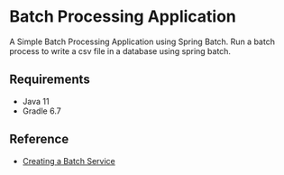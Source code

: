 # Batch Processing Application
A Simple Batch Processing Application using Spring Batch.
Run a batch process to write a csv file in a database using spring batch.

## Requirements
* Java 11
* Gradle 6.7


## Reference
* [Creating a Batch Service](https://spring.io/guides/gs/batch-processing/)

